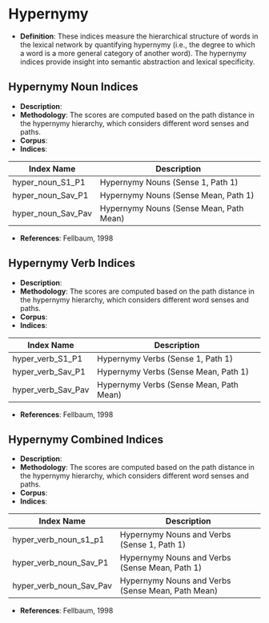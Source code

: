 # Hypernymy 

- **Definition**: These indices measure the hierarchical structure of words in the lexical network by quantifying hypernymy (i.e., the degree to which a word is a more general category of another word). The hypernymy indices provide insight into semantic abstraction and lexical specificity.



## Hypernymy Noun Indices
- **Description**:
- **Methodology**: The scores are computed based on the path distance in the hypernymy hierarchy, which considers different word senses and paths.
- **Corpus**:
- **Indices**:

| Index Name             | Description                                     |
|------------------------|-------------------------------------------------|
| hyper_noun_S1_P1      | Hypernymy Nouns (Sense 1, Path 1)              |
| hyper_noun_Sav_P1     | Hypernymy Nouns (Sense Mean, Path 1)           |
| hyper_noun_Sav_Pav    | Hypernymy Nouns (Sense Mean, Path Mean)        |

- **References**: Fellbaum, 1998


## Hypernymy Verb Indices
- **Description**:
- **Methodology**: The scores are computed based on the path distance in the hypernymy hierarchy, which considers different word senses and paths.
- **Corpus**:
- **Indices**:

| Index Name             | Description                                     |
|------------------------|-------------------------------------------------|
| hyper_verb_S1_P1      | Hypernymy Verbs (Sense 1, Path 1)              |
| hyper_verb_Sav_P1     | Hypernymy Verbs (Sense Mean, Path 1)           |
| hyper_verb_Sav_Pav    | Hypernymy Verbs (Sense Mean, Path Mean)        |

- **References**: Fellbaum, 1998


## Hypernymy Combined Indices
- **Description**:
- **Methodology**: The scores are computed based on the path distance in the hypernymy hierarchy, which considers different word senses and paths.
- **Corpus**:
- **Indices**:

| Index Name             | Description                                         |
|------------------------|-----------------------------------------------------|
| hyper_verb_noun_s1_p1  | Hypernymy Nouns and Verbs (Sense 1, Path 1)        |
| hyper_verb_noun_Sav_P1 | Hypernymy Nouns and Verbs (Sense Mean, Path 1)    |
| hyper_verb_noun_Sav_Pav| Hypernymy Nouns and Verbs (Sense Mean, Path Mean) |

- **References**: Fellbaum, 1998

